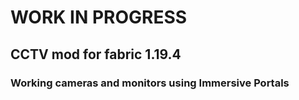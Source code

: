 # WORK IN PROGRESS

## CCTV mod for fabric 1.19.4

### Working cameras and monitors using Immersive Portals


